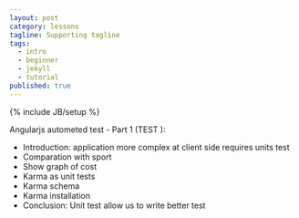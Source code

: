 ```yaml
---
layout: post
category: lessons
tagline: Supporting tagline
tags: 
  - intro
  - beginner
  - jekyll
  - tutorial
published: true
---
```


{% include JB/setup %}

Angularjs autometed test - Part 1 (TEST ):
- Introduction: application more complex at client side requires units test
- Comparation with sport
- Show graph of cost
- Karma as unit tests
- Karma schema
- Karma installation
- Conclusion: Unit test allow us to write better test
